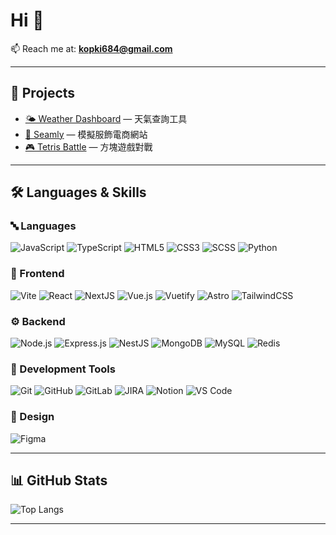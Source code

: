 <h1 align="left">Hi 👋</h1>

📫 Reach me at: **kopki684@gmail.com**

---

## 🚀 Projects

- [🌤 Weather Dashboard](https://github.com/kopki123/weather-dashboard) — 天氣查詢工具
- [🧵 Seamly](https://github.com/kopki123/seamly) — 模擬服飾電商網站
- [🎮 Tetris Battle](https://github.com/kopki123/tetris-battle) — 方塊遊戲對戰

---

## 🛠️ Languages & Skills

### 🔤 Languages
![JavaScript](https://img.shields.io/badge/javascript-%23323330.svg?style=flat-square&logo=javascript&logoColor=%23F7DF1E)
![TypeScript](https://img.shields.io/badge/typescript-%23007ACC.svg?style=flat-square&logo=typescript&logoColor=white)
![HTML5](https://img.shields.io/badge/html5-%23E34F26.svg?style=flat-square&logo=html5&logoColor=white)
![CSS3](https://img.shields.io/badge/css3-%231572B6.svg?style=flat-square&logo=css3&logoColor=white)
![SCSS](https://img.shields.io/badge/SCSS-CC6699?style=flat-square&logo=sass&logoColor=white)
![Python](https://img.shields.io/badge/python-3776AB?style=flat-square&logo=python&logoColor=white)

### 🎨 Frontend
![Vite](https://img.shields.io/badge/vite-%23646CFF.svg?style=flat-square&logo=vite&logoColor=white)
![React](https://img.shields.io/badge/react-%2320232a.svg?style=flat-square&logo=react&logoColor=%2361DAFB)
![NextJS](https://img.shields.io/badge/Next.js-black?style=flat-square&logo=next.js&logoColor=white)
![Vue.js](https://img.shields.io/badge/vuejs-%2335495e.svg?style=flat-square&logo=vuedotjs&logoColor=%234FC08D)
![Vuetify](https://img.shields.io/badge/Vuetify-1867C0?style=flat-square&logo=vuetify&logoColor=AEDDFF)
![Astro](https://img.shields.io/badge/astro-%232C2052.svg?style=flat-square&logo=astro&logoColor=white)
![TailwindCSS](https://img.shields.io/badge/tailwindcss-%2338B2AC.svg?style=flat-square&logo=tailwind-css&logoColor=white)

### ⚙️ Backend
![Node.js](https://img.shields.io/badge/Node.js-43853D?style=flat-square&logo=node.js&logoColor=white)
![Express.js](https://img.shields.io/badge/express.js-%23404d59.svg?style=flat-square&logo=express&logoColor=%2361DAFB)
![NestJS](https://img.shields.io/badge/nestjs-%23E0234E.svg?style=flat-square&logo=nestjs&logoColor=white)
![MongoDB](https://img.shields.io/badge/MongoDB-%234ea94b.svg?style=flat-square&logo=mongodb&logoColor=white)
![MySQL](https://img.shields.io/badge/mysql-4479A1.svg?style=flat-square&logo=mysql&logoColor=white)
![Redis](https://img.shields.io/badge/redis-%23DD0031.svg?style=flat-square&logo=redis&logoColor=white)

### 🧰 Development Tools
![Git](https://img.shields.io/badge/GIT-E44C30?style=flat-square&logo=git&logoColor=white)
![GitHub](https://img.shields.io/badge/github-%23121011.svg?style=flat-square&logo=github&logoColor=white)
![GitLab](https://img.shields.io/badge/gitlab-%23181717.svg?style=flat-square&logo=gitlab&logoColor=white)
![JIRA](https://img.shields.io/badge/Jira-0052CC?style=flat-square&logo=Jira&logoColor=white)
![Notion](https://img.shields.io/badge/Notion-%23000000.svg?style=flat-square&logo=notion&logoColor=white)
![VS Code](https://img.shields.io/badge/Visual%20Studio%20Code-0078d7.svg?style=flat-square&logo=visual-studio-code&logoColor=white)

### 🎨 Design
![Figma](https://img.shields.io/badge/figma-%23F24E1E.svg?style=flat-square&logo=figma&logoColor=white)

---

## 📊 GitHub Stats
![Top Langs](https://github-readme-stats.vercel.app/api/top-langs/?username=kopki123&layout=compact)

---
